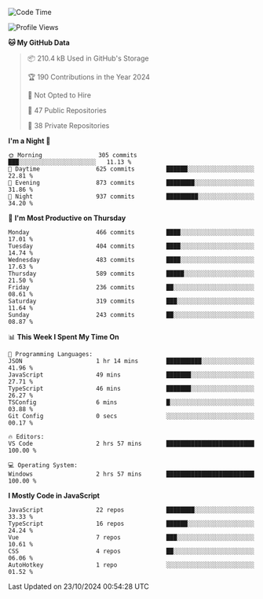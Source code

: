 <!--START_SECTION:waka-->
![Code Time](http://img.shields.io/badge/Code%20Time-872%20hrs%2040%20mins-blue)

![Profile Views](http://img.shields.io/badge/Profile%20Views-0-blue)

**🐱 My GitHub Data** 

> 📦 210.4 kB Used in GitHub's Storage 
 > 
> 🏆 190 Contributions in the Year 2024
 > 
> 🚫 Not Opted to Hire
 > 
> 📜 47 Public Repositories 
 > 
> 🔑 38 Private Repositories 
 > 
**I'm a Night 🦉** 

```text
🌞 Morning                305 commits         ███░░░░░░░░░░░░░░░░░░░░░░   11.13 % 
🌆 Daytime                625 commits         ██████░░░░░░░░░░░░░░░░░░░   22.81 % 
🌃 Evening                873 commits         ████████░░░░░░░░░░░░░░░░░   31.86 % 
🌙 Night                  937 commits         █████████░░░░░░░░░░░░░░░░   34.20 % 
```
📅 **I'm Most Productive on Thursday** 

```text
Monday                   466 commits         ████░░░░░░░░░░░░░░░░░░░░░   17.01 % 
Tuesday                  404 commits         ████░░░░░░░░░░░░░░░░░░░░░   14.74 % 
Wednesday                483 commits         ████░░░░░░░░░░░░░░░░░░░░░   17.63 % 
Thursday                 589 commits         █████░░░░░░░░░░░░░░░░░░░░   21.50 % 
Friday                   236 commits         ██░░░░░░░░░░░░░░░░░░░░░░░   08.61 % 
Saturday                 319 commits         ███░░░░░░░░░░░░░░░░░░░░░░   11.64 % 
Sunday                   243 commits         ██░░░░░░░░░░░░░░░░░░░░░░░   08.87 % 
```


📊 **This Week I Spent My Time On** 

```text
💬 Programming Languages: 
JSON                     1 hr 14 mins        ██████████░░░░░░░░░░░░░░░   41.96 % 
JavaScript               49 mins             ███████░░░░░░░░░░░░░░░░░░   27.71 % 
TypeScript               46 mins             ███████░░░░░░░░░░░░░░░░░░   26.27 % 
TSConfig                 6 mins              █░░░░░░░░░░░░░░░░░░░░░░░░   03.88 % 
Git Config               0 secs              ░░░░░░░░░░░░░░░░░░░░░░░░░   00.17 % 

🔥 Editors: 
VS Code                  2 hrs 57 mins       █████████████████████████   100.00 % 

💻 Operating System: 
Windows                  2 hrs 57 mins       █████████████████████████   100.00 % 
```

**I Mostly Code in JavaScript** 

```text
JavaScript               22 repos            ████████░░░░░░░░░░░░░░░░░   33.33 % 
TypeScript               16 repos            ██████░░░░░░░░░░░░░░░░░░░   24.24 % 
Vue                      7 repos             ███░░░░░░░░░░░░░░░░░░░░░░   10.61 % 
CSS                      4 repos             ██░░░░░░░░░░░░░░░░░░░░░░░   06.06 % 
AutoHotkey               1 repo              ░░░░░░░░░░░░░░░░░░░░░░░░░   01.52 % 
```




 Last Updated on 23/10/2024 00:54:28 UTC
<!--END_SECTION:waka-->
